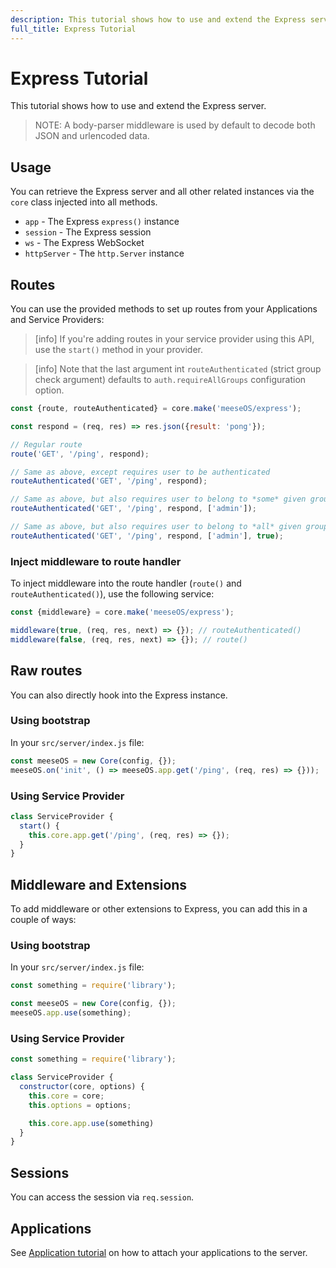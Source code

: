 ```yaml
---
description: This tutorial shows how to use and extend the Express server.
full_title: Express Tutorial
---
```


# Express Tutorial

This tutorial shows how to use and extend the Express server.

> NOTE: A body-parser middleware is used by default to decode both JSON and urlencoded data.

## Usage

You can retrieve the Express server and all other related instances via the `core` class injected into all methods.

* `app` - The Express `express()` instance
* `session` - The Express session
* `ws` - The Express WebSocket
* `httpServer` - The `http.Server` instance

## Routes

You can use the provided methods to set up routes from your Applications and Service Providers:

> [info] If you're adding routes in your service provider using this API, use the `start()` method in your provider.

> [info] Note that the last argument int `routeAuthenticated` (strict group check argument) defaults to `auth.requireAllGroups` configuration option.

```javascript
const {route, routeAuthenticated} = core.make('meeseOS/express');

const respond = (req, res) => res.json({result: 'pong'});

// Regular route
route('GET', '/ping', respond);

// Same as above, except requires user to be authenticated
routeAuthenticated('GET', '/ping', respond);

// Same as above, but also requires user to belong to *some* given groups (see note above)
routeAuthenticated('GET', '/ping', respond, ['admin']);

// Same as above, but also requires user to belong to *all* given groups
routeAuthenticated('GET', '/ping', respond, ['admin'], true);
```

### Inject middleware to route handler

To inject middleware into the route handler (`route()` and `routeAuthenticated()`), use the following service:

```javascript
const {middleware} = core.make('meeseOS/express');

middleware(true, (req, res, next) => {}); // routeAuthenticated()
middleware(false, (req, res, next) => {}); // route()
```

## Raw routes

You can also directly hook into the Express instance.

### Using bootstrap

In your `src/server/index.js` file:

```javascript
const meeseOS = new Core(config, {});
meeseOS.on('init', () => meeseOS.app.get('/ping', (req, res) => {}));
```

### Using Service Provider

```javascript
class ServiceProvider {
  start() {
    this.core.app.get('/ping', (req, res) => {});
  }
}
```

## Middleware and Extensions

To add middleware or other extensions to Express, you can add this in a couple of ways:

### Using bootstrap

In your `src/server/index.js` file:

```javascript
const something = require('library');

const meeseOS = new Core(config, {});
meeseOS.app.use(something);
```

### Using Service Provider

```javascript
const something = require('library');

class ServiceProvider {
  constructor(core, options) {
    this.core = core;
    this.options = options;

    this.core.app.use(something)
  }
}
```

## Sessions

You can access the session via `req.session`.

## Applications

See [Application tutorial](/tutorial/application/README.md) on how to attach your applications to the server.
